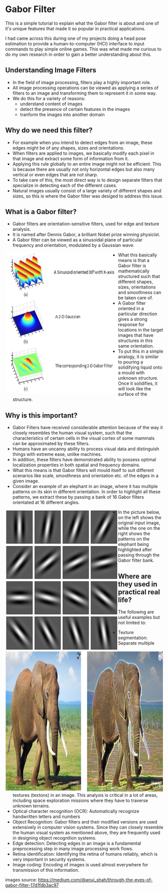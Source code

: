 # Gabor Filter
This is a simple tutorial to explain what the Gabor filter is about and one of it's unique features that made it so popular in practical applications.

I had came across this during one of my projects doing a head pose estimation to provide a human-to-computer (HCI) interface to input commands to play simple online games. This was what made me curious to do my own research in order to gain a better understanding about this.

## Understanding Image Filters
- In the field of image processing, filters play a highly important role.
- All image processing operations can be viewed as applying a series of filters to an image and transforming them to represent it in some way.
- We do this for a variety of reasons: 
  - understand content of images
  - detect the presence of certain features in the images
  - tranform the images into another domain

## Why do we need this filter?
- For example when you intend to detect edges from an image, these edges might be of any shapes, sizes and orientations.
- When filters are applied to images, we basically modify each pixel in that image and extract some form of information from it.
- Applying this rule globally to an entire image might not be efficient. This is because there are usually not only horizontal edges but also many vertical or even edges that are not sharp.
- To take care of this, the most direct way is to design separate filters that specialize in detecting each of the different cases.
- Natural images usually consist of a large variety of different shapes and sizes, so this is where the Gabor filter was desiged to address this issue.

## What is a Gabor filter?
- Gabor filters are orientation-sensitive filters, used for edge and texture analysis.
- It is named after Dennis Gabor, a brilliant Nobel prize winning physicist.
- A Gabor filter can be viewed as a sinusoidal plane of particular frequency and orientation, modulated by a Gaussian wave.

<img src="https://github.com/aceirus/GaborFilter/blob/main/pictures/gabor1.jpg" width=360 height=449 style="float: left; margin-right: 0px;" />

- What this basically means is that a Gabor filter is mathematically structured such that different shapes, sizes, orientations and smoothness can be taken care of.
- A Gabor filter oriented in a particular direction gives a strong response for locations in the target images that have structures in this same orientation.
- To put this in a simple analogy, it is similar to pouring a solidifying liquid onto a mould with unknown structure. Once it solidifies, it will look like the surface of the structure.

## Why is this important?
- Gabor Filters have received considerable attention because of the way it closely resembles the human visual system, such that the characteristics of certain cells in the visual cortex of some mammals can be approximated by these filters.
- Humans have an uncanny ability to process visual data and distinguish things with extreme ease, unlike machines.
- In addition, these filters have demonstrated ability to possess optimal localization properties in both spatial and frequency domains.
- What this means is that Gabor filters will mould itself to suit different scenarios like scale, smoothness and orientation etc. of the edges in a given image.
- Consider an example of an elephant in an image, where it has multiple patterns on its skin in different orientation. In order to highlight all these patterns, we extract these by passing a bank of 16 Gabor filters orientated at 16 different angles.

<img src="https://github.com/aceirus/GaborFilter/blob/main/pictures/gabor16bank.jpg" width=360 height=449 style="float: left; margin-right: 0px;" />

- In the picture below, on the left shows the original input image, while the one on the right shows the patterns on the elephant being highlighted after passing through the Gabor filter bank.
<img src="https://github.com/aceirus/GaborFilter/blob/main/pictures/gabor_elephantDemo.jpg" width=5000 height=450 style="float: left; margin-right: 0px;" />

## Where are they used in practical real life?
The following are useful examples but not limited to:
- Texture segmentation: Separate multiple textures (textons) in an image. This analysis is critical in a lot of areas, including space exploration missions where they have to traverse unknown terrains.
- Optical character recognition (OCR): Automatically recognize handwritten letters and numbers
- Object Recognition: Gabor filters and their modified versions are used extensively in computer vision systems. Since they can closely resemble the human visual system as mentioned above, they are frequently used in designing object recognition systems.
- Edge detection: Detecting edges in an image is a fundamental preprocessing step in many image processing work flows.
- Retina identification: Identifying the retina of humans reliably, which is very important in security systems.
- Image coding: Encoding of images is used almost everywhere for transmission of this information.


images source: https://medium.com/@anuj_shah/through-the-eyes-of-gabor-filter-17d1fdb3ac97
